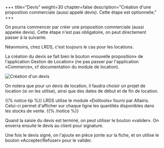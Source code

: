 +++
title="Devis"
weight=30
chapter=false
description="Création d'une proposition commerciale (aussi appelé devis). Cette étape est optionnelle."
+++

On pourra commencer par créer une proposition commerciale (aussi appelée devis).
Cette étape n'est pas obligatoire, on peut directement passer à la suivante.

Néanmoins, chez LRDS, c'est toujours le cas pour les locations.

La création du devis se fait bien le bouton «nouvelle proposition» de
l'application Gestion de Location» (ne pas passer par l'application «Commerce»,
cf documentation du module de location).

![Création d'un devis](./../../images/dolibarr_rental_propal.png?classes=shadow,border&height=400px)

On notera que pour un devis de location, il faudra choisir un projet de location
(si on les utilise), ainsi que des dates de début et de fin de location.

{{% notice tip %}}
LRDS utilise le module «Dolitools» fourni par Altairis. Celui-ci permet
d'afficher sur chaque ligne les quantités disponibles dans les stocks de vente.
{{% /notice %}}

Quand la saisie du devis est terminé, on peut utiliser le bouton «valider».
On enverra ensuite le devis au client pour signature.

Une fois le devis signé, on l'ajoute en pièce jointe sur la fiche, et on
utilise le bouton «Accepter/Refuser» pour le valider.
